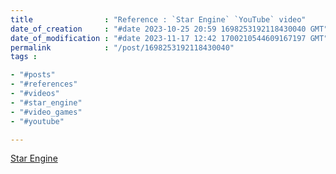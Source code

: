 ```yaml
---
title                : "Reference : `Star Engine` `YouTube` video"
date_of_creation     : "#date 2023-10-25 20:59 1698253192118430040 GMT"
date_of_modification : "#date 2023-11-17 12:42 1700210544609167197 GMT"
permalink            : "/post/1698253192118430040"
tags :

- "#posts"
- "#references"
- "#videos"
- "#star_engine"
- "#video_games"
- "#youtube"

---
```


<a href="https://www.youtube-nocookie.com/embed/jfLxMvDp1Lo" target="_blank"> Star Engine </a>

